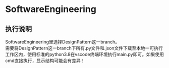# SoftwareEngineering

## 执行说明
SoftwareEngineering里选择DesignPattern这一branch。  
需要将DesignPattern这一branch下所有.py文件和.json文件下载至本地一可执行工作区内，使用标准的python3.8在vscode终端环境执行main.py即可。如果使用cmd直接执行，显示结构可能会有差异！
